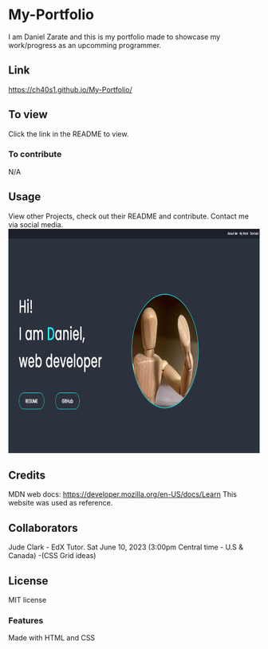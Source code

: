 # My-Portfolio
I am Daniel Zarate and this is my portfolio made to showcase my work/progress as an upcomming programmer.

## Link
https://ch40s1.github.io/My-Portfolio/

## To view
Click the link in the README to view.

### To contribute
N/A

## Usage
View other Projects, check out their README and contribute. Contact me via social media.
<img src="./assets/images/Portfolio.png" style='width: 600px; height: 450px;'>



## Credits
MDN web docs:
https://developer.mozilla.org/en-US/docs/Learn
This website was used as reference.

## Collaborators
Jude Clark - EdX Tutor. Sat June 10, 2023 (3:00pm Central time - U.S & Canada)
-(CSS Grid ideas)

## License
MIT license

### Features
Made with HTML and CSS
